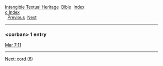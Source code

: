 [Intangible Textual Heritage](../../index)  [Bible](../index) 
[Index](index)   
[c Index](_c_)  
  [Previous](c02569)  [Next](c02571) 

------------------------------------------------------------------------

### &lt;corban&gt; 1 entry

[Mar 7:11](../kjv/mar007.htm#011)  

------------------------------------------------------------------------

[Next: cord (6)](c02571)

